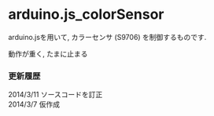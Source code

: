 arduino.js_colorSensor
======================

arduino.jsを用いて, カラーセンサ (S9706) を制御するものです.

動作が重く, たまに止まる<br>

### 更新履歴
2014/3/11 ソースコードを訂正<br>
2014/3/7 仮作成<br>
